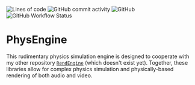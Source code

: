 ![Lines of code](https://img.shields.io/tokei/lines/github/ArvinSKushwaha/phys_engine?style=for-the-badge)
![GitHub commit activity](https://img.shields.io/github/commit-activity/m/ArvinSKushwaha/phys_engine?style=for-the-badge)
![GitHub](https://img.shields.io/github/license/ArvinSKushwaha/phys_engine?style=for-the-badge)
![GitHub Workflow Status](https://img.shields.io/github/workflow/status/ArvinSKushwaha/phys_engine/Rust?style=for-the-badge)

# PhysEngine

This rudimentary physics simulation engine is designed to cooperate with my other
repository [`RendEngine`](https://github.com/ArvinSKushwaha/RendEngine) (which doesn't exist yet). Together,
these libraries allow for complex physics simulation and physically-based rendering
of both audio and video.
